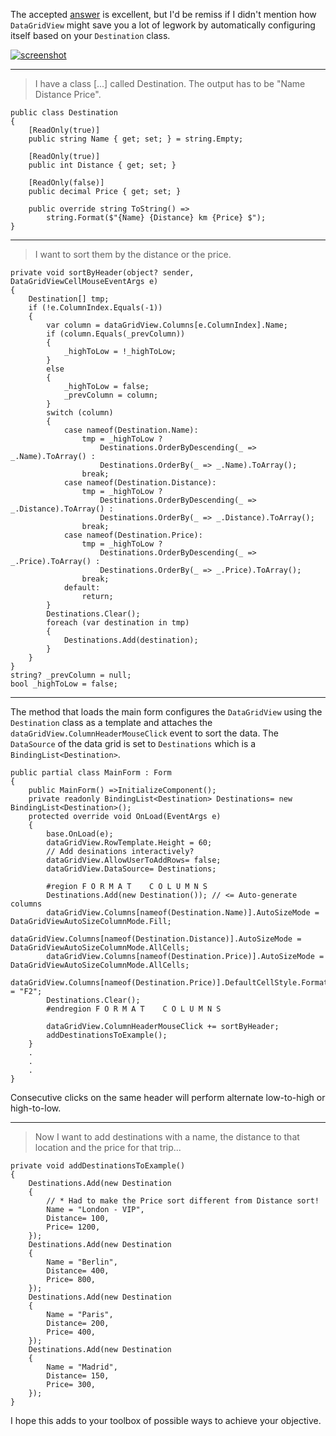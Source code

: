 The accepted [answer](https://stackoverflow.com/a/75297887/5438626) is excellent, but I'd be remiss if I didn't mention how `DataGridView` might save you a lot of legwork by automatically configuring itself based on your `Destination` class.

[![screenshot][1]][1]

***
>I have a class [...] called Destination. The output has to be "Name Distance Price".

    public class Destination
    {
        [ReadOnly(true)]
        public string Name { get; set; } = string.Empty;

        [ReadOnly(true)]
        public int Distance { get; set; }

        [ReadOnly(false)]
        public decimal Price { get; set; }

        public override string ToString() =>
            string.Format($"{Name} {Distance} km {Price} $");
    }
***
> I want to sort them by the distance or the price. 

    private void sortByHeader(object? sender, DataGridViewCellMouseEventArgs e)
    {
        Destination[] tmp;
        if (!e.ColumnIndex.Equals(-1))
        {
            var column = dataGridView.Columns[e.ColumnIndex].Name;
            if (column.Equals(_prevColumn))
            {
                _highToLow = !_highToLow;
            }
            else
            {
                _highToLow = false;
                _prevColumn = column;
            }
            switch (column)
            {
                case nameof(Destination.Name):
                    tmp = _highToLow ?
                        Destinations.OrderByDescending(_ => _.Name).ToArray() :
                        Destinations.OrderBy(_ => _.Name).ToArray();
                    break;
                case nameof(Destination.Distance):
                    tmp = _highToLow ?
                        Destinations.OrderByDescending(_ => _.Distance).ToArray() :
                        Destinations.OrderBy(_ => _.Distance).ToArray();
                    break;
                case nameof(Destination.Price):
                    tmp = _highToLow ?
                        Destinations.OrderByDescending(_ => _.Price).ToArray() :
                        Destinations.OrderBy(_ => _.Price).ToArray();
                    break;
                default:
                    return;
            }
            Destinations.Clear();
            foreach (var destination in tmp)
            {
                Destinations.Add(destination);
            }
        }
    }
    string? _prevColumn = null;
    bool _highToLow = false;
***
The method that loads the main form configures the `DataGridView` using the `Destination` class as a template and attaches the `dataGridView.ColumnHeaderMouseClick` event to sort the data. The `DataSource` of the data grid is set to `Destinations` which is a `BindingList<Destination>`.

    public partial class MainForm : Form
    {
        public MainForm() =>InitializeComponent();
        private readonly BindingList<Destination> Destinations= new BindingList<Destination>();
        protected override void OnLoad(EventArgs e)
        {
            base.OnLoad(e);
            dataGridView.RowTemplate.Height = 60;
            // Add desinations interactively?
            dataGridView.AllowUserToAddRows= false;
            dataGridView.DataSource= Destinations;

            #region F O R M A T    C O L U M N S
            Destinations.Add(new Destination()); // <= Auto-generate columns
            dataGridView.Columns[nameof(Destination.Name)].AutoSizeMode = DataGridViewAutoSizeColumnMode.Fill;
            dataGridView.Columns[nameof(Destination.Distance)].AutoSizeMode = DataGridViewAutoSizeColumnMode.AllCells;
            dataGridView.Columns[nameof(Destination.Price)].AutoSizeMode = DataGridViewAutoSizeColumnMode.AllCells;
            dataGridView.Columns[nameof(Destination.Price)].DefaultCellStyle.Format = "F2";
            Destinations.Clear();
            #endregion F O R M A T    C O L U M N S

            dataGridView.ColumnHeaderMouseClick += sortByHeader;
            addDestinationsToExample();
        }
        .
        .
        .
    }

Consecutive clicks on the same header will perform alternate low-to-high or high-to-low.

***
>Now I want to add destinations with a name, the distance to that location and the price for that trip...

    private void addDestinationsToExample()
    {
        Destinations.Add(new Destination 
        { 
            // * Had to make the Price sort different from Distance sort!
            Name = "London - VIP", 
            Distance= 100,
            Price= 1200,
        });
        Destinations.Add(new Destination 
        { 
            Name = "Berlin",
            Distance= 400,
            Price= 800,
        });
        Destinations.Add(new Destination 
        { 
            Name = "Paris",
            Distance= 200,
            Price= 400,
        });
        Destinations.Add(new Destination 
        { 
            Name = "Madrid",
            Distance= 150,
            Price= 300,
        });
    }

  I hope this adds to your toolbox of possible ways to achieve your objective.

  [1]: https://i.stack.imgur.com/m1xCc.png